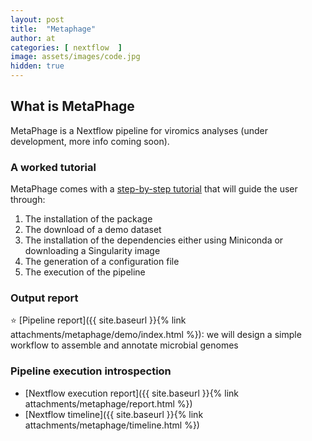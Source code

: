 ```yaml
---
layout: post
title:  "Metaphage"
author: at
categories: [ nextflow  ]
image: assets/images/code.jpg
hidden: true
---
```


## What is MetaPhage

MetaPhage is a Nextflow pipeline for viromics analyses (under development, more info coming soon).

### A worked tutorial

MetaPhage comes with a [step-by-step tutorial](https://mattiapandolfovr.github.io/MetaPhage/tutorial)
that will guide the user through:

1. The installation of the package
2. The download of a demo dataset
3. The installation of the dependencies either using Miniconda or downloading a Singularity image
4. The generation of a configuration file
5. The execution of the pipeline

### Output report

:star: [Pipeline report]({{ site.baseurl }}{% link attachments/metaphage/demo/index.html %}): we will design a simple workflow to assemble and annotate microbial genomes

### Pipeline execution introspection

* [Nextflow execution report]({{ site.baseurl }}{% link attachments/metaphage/report.html %})
* [Nextflow timeline]({{ site.baseurl }}{% link attachments/metaphage/timeline.html %})
